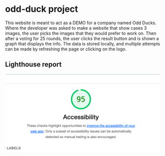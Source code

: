 # odd-duck project

This website is meant to act as a DEMO for a company named Odd Ducks. Where the developer was asked to make a website that show cases 3 images, the user picks the images that they would prefer to work on. Then after a voting for 25 rounds, the user clicks the result button and is shown a graph that displays the info. The data is stored locally, and multiple attempts can be made by refreshing the page or clicking on the logo.

## Lighthouse report

![Lighthouse](/Lighthouse%20Report.png)
